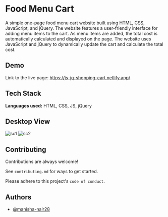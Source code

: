 
# Food Menu Cart

A simple one-page food menu cart website built using HTML, CSS, JavaScript, and jQuery. The website features a user-friendly interface for adding menu items to the cart. As menu items are added, the total cost is automatically calculated and displayed on the page. The website uses JavaScript and jQuery to dynamically update the cart and calculate the total cost.






## Demo
Link to the live page: https://js-jq-shopping-cart.netlify.app/


## Tech Stack

**Languages used:** HTML, CSS, JS, jQuery




## Desktop View

![sc1](https://user-images.githubusercontent.com/109059571/216806357-acaa5bf9-66f4-42f1-8542-5753bf780125.png)
![sc2](https://user-images.githubusercontent.com/109059571/216806360-49026fec-d735-47dc-b628-d8ccec7a6afe.png)



## Contributing

Contributions are always welcome!

See `contributing.md` for ways to get started.

Please adhere to this project's `code of conduct`.


## Authors

- [@manisha-nair28](https://github.com/manisha-nair28)

